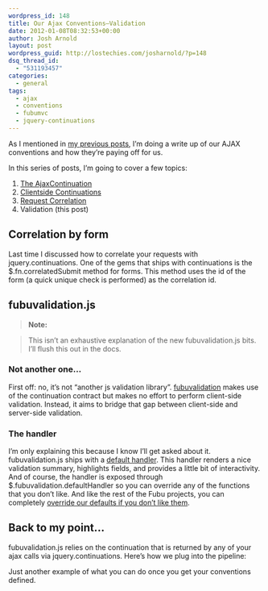```yaml
---
wordpress_id: 148
title: Our Ajax Conventions–Validation
date: 2012-01-08T08:32:53+00:00
author: Josh Arnold
layout: post
wordpress_guid: http://lostechies.com/josharnold/?p=148
dsq_thread_id:
  - "531193457"
categories:
  - general
tags:
  - ajax
  - conventions
  - fubumvc
  - jquery-continuations
---
```

As I mentioned in [my previous posts](https://lostechies.com/josharnold/tag/jquery-continuations/), I’m doing a write up of our AJAX conventions and how they’re paying off for us.

In this series of posts, I’m going to cover a few topics:

  1. [The AjaxContinuation](https://lostechies.com/josharnold/2012/01/06/our-ajax-conventions-the-ajaxcontinuation/)
  2. [Clientside Continuations](https://lostechies.com/josharnold/2012/01/06/our-ajax-conventionsclientside-continuations/)
  3. [Request Correlation](https://lostechies.com/josharnold/2012/01/07/our-ajax-conventionsrequest-correlation/)
  4. Validation (this post)

## Correlation by form

Last time I discussed how to correlate your requests with jquery.continuations. One of the gems that ships with continuations is the $.fn.correlatedSubmit method for forms. This method uses the id of the form (a quick unique check is performed) as the correlation id.

## fubuvalidation.js

> **Note:**
  
> This isn’t an exhaustive explanation of the new fubuvalidation.js bits. I’ll flush this out in the docs.

### Not another one…

First off: no, it’s not “another js validation library”. [fubuvalidation](https://github.com/DarthFubuMVC/fubuvalidation-js) makes use of the continuation contract but makes no effort to perform client-side validation. Instead, it aims to bridge that gap between client-side and server-side validation.

### The handler

I’m only explaining this because I know I’ll get asked about it. fubuvalidation.js ships with a [default handler](https://github.com/DarthFubuMVC/fubuvalidation-js/blob/master/fubuvalidation.js#L15). This handler renders a nice validation summary, highlights fields, and provides a little bit of interactivity. And of course, the handler is exposed through $.fubuvalidation.defaultHandler so you can override any of the functions that you don’t like. And like the rest of the Fubu projects, you can completely [override our defaults if you don’t like them](https://github.com/DarthFubuMVC/fubuvalidation-js/blob/master/fubuvalidation.js#L105).

## Back to my point…

fubuvalidation.js relies on the continuation that is returned by any of your ajax calls via jquery.continuations. Here’s how we plug into the pipeline:



Just another example of what you can do once you get your conventions defined.